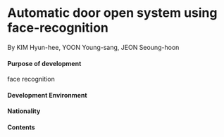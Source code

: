 # Automatic door open system using face-recognition

By KIM Hyun-hee, YOON Young-sang, JEON Seoung-hoon
 
#### Purpose of development

face recognition

#### Development Environment

#### Nationality

#### Contents

